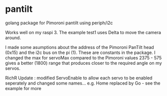 # pantilt
golang package for Pimoroni pantilt using periph/i2c

Works well on my raspi 3. The example test1 uses Delta to move the camera around.

I made some asumptions about the address of the Pimoroni PanTilt head (0x15) and the i2c bus on the pi (1). These are constants in the package. I changed the max for servoMax compared to the Pimoroni values 2375 - 575 gives a better (1800) range that produces closer to the required angle on my servos.

RichR
 Update : modified ServoEnable to allow each servo to be enabled seperately
 and changed some names... e.g. Home replaced by Go - see the example for more
